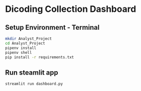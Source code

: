 # Dicoding Collection Dashboard 

## Setup Environment - Terminal
```bash
mkdir Analyst_Project
cd Analyst_Project
pipenv install
pipenv shell
pip install -r requirements.txt
```

## Run steamlit app
```bash
streamlit run dashboard.py
```

